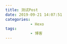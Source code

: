 ```yaml
---
title: 测试Post
date: 2019-09-21 14:07:51
categories: 
           - Hexo
tags:
           - 博客
---
```

